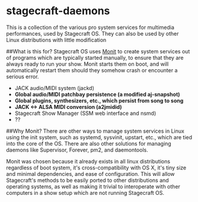 # stagecraft-daemons
This is a collection of the various pro system services for multimedia performances, used by Stagecraft OS. They can also be used by other Linux distributions with little modification

##What is this for?
Stagecraft OS uses [Monit](http://mmonit.com/monit/) to create system services out of programs which are typically started manually, to ensure that they are always ready to run your show. Monit starts them on boot, and will automatically restart them should they somehow crash or encounter a serious error.


  - JACK audio/MIDI system (jackd)
  - **Global audio/MIDI patchbay persistence (a modified aj-snapshot)**
  - **Global plugins, synthesizers, etc., which persist from song to song**
  - **JACK <-> ALSA MIDI conversion (a2jmidid)**
  - Stagecraft Show Manager (SSM web interface and nsmd)
  - ??

##Why Monit?
There are other ways to manage system services in Linux using the init system, such as systemd, sysvinit, upstart, etc., which are tied into the core of the OS. There are also other solutions for managing daemons like Supervisor, Forever, pm2, and daemontools. 

Monit was chosen because it already exists in all linux distributions regardless of boot system, it's cross-compatibility with OS X, it's tiny size and minimal dependencies, and ease of configuration. This will allow Stagecraft's methods to be easily ported to other distributions and operating systems, as well as making it trivial to interoperate with other computers in a show setup which are not running Stagecraft OS.
